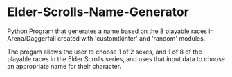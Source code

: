 # Elder-Scrolls-Name-Generator
Python Program that generates a name based on the 8 playable races in Arena/Daggerfall created with 'customtkinter' and 'random' modules. 

The progam allows the user to choose 1 of 2 sexes, and 1 of 8 of the playable races in the Elder Scrolls series, and uses that input data to choose an appropriate name for their character. 
